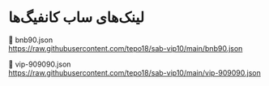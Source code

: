 # لینک‌های ساب کانفیگ‌ها

🔗 bnb90.json  
https://raw.githubusercontent.com/tepo18/sab-vip10/main/bnb90.json

🔗 vip-909090.json  
https://raw.githubusercontent.com/tepo18/sab-vip10/main/vip-909090.json
